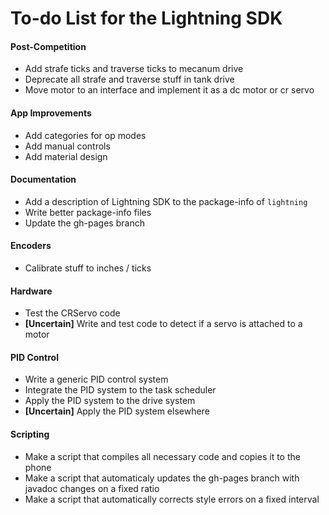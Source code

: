 # To-do List for the Lightning SDK

#### Post-Competition
* Add strafe ticks and traverse ticks to mecanum drive
* Deprecate all strafe and traverse stuff in tank drive
* Move motor to an interface and implement it as a dc motor or cr servo

#### App Improvements
* Add categories for op modes
* Add manual controls
* Add material design

#### Documentation
* Add a description of Lightning SDK to the package-info of `lightning`
* Write better package-info files
* Update the gh-pages branch

#### Encoders
* Calibrate stuff to inches / ticks

#### Hardware
* Test the CRServo code
* __[Uncertain]__ Write and test code to detect if a servo is attached to a motor

#### PID Control
* Write a generic PID control system
* Integrate the PID system to the task scheduler
* Apply the PID system to the drive system
* __[Uncertain]__ Apply the PID system elsewhere

#### Scripting
* Make a script that compiles all necessary code and copies it to the phone
* Make a script that automaticaly updates the gh-pages branch with javadoc changes on a fixed ratio
* Make a script that automatically corrects style errors on a fixed interval
